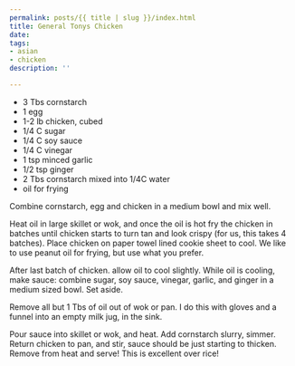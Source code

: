 ```yaml
---
permalink: posts/{{ title | slug }}/index.html
title: General Tonys Chicken
date: 
tags:
- asian
- chicken
description: ''

---
```

* 3 Tbs cornstarch
* 1 egg
* 1-2 lb chicken, cubed
* 1/4 C sugar
* 1/4 C soy sauce
* 1/4 C vinegar
* 1 tsp minced garlic
* 1/2 tsp ginger
* 2 Tbs cornstarch mixed into 1/4C water
* oil for frying

Combine cornstarch, egg and chicken in a medium bowl and mix well. 

Heat oil in large skillet or wok, and once the oil is hot fry the chicken in batches until chicken starts to turn tan and look crispy (for us, this takes 4 batches). Place chicken on paper towel lined cookie sheet to cool. We like to use peanut oil for frying, but use what you prefer. 

After last batch of chicken. allow oil to cool slightly. While oil is cooling, make sauce: combine sugar, soy sauce, vinegar, garlic, and ginger in a medium sized bowl. Set aside. 

Remove all but 1 Tbs of oil out of wok or pan. I do this with gloves and a funnel into an empty milk jug, in the sink. 

Pour sauce into skillet or wok, and heat. Add cornstarch slurry, simmer. Return chicken to pan, and stir, sauce should be just starting to thicken. Remove from heat and serve! This is excellent over rice!